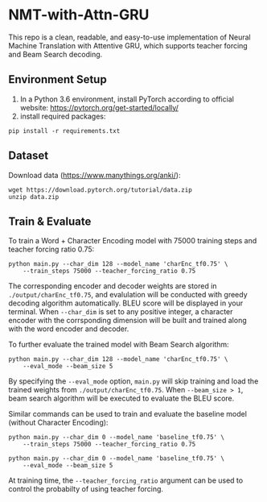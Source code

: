 # NMT-with-Attn-GRU
This repo is a clean, readable, and easy-to-use implementation of Neural Machine Translation with Attentive GRU, which supports teacher forcing and Beam Search decoding.

## Environment Setup
1. In a Python 3.6 environment, install PyTorch according to official website: https://pytorch.org/get-started/locally/
2. install required packages:
```
pip install -r requirements.txt
```

## Dataset
Download data (https://www.manythings.org/anki/):
```
wget https://download.pytorch.org/tutorial/data.zip
unzip data.zip
```

## Train & Evaluate
To train a Word + Character Encoding model with 75000 training steps and teacher forcing ratio 0.75:
```
python main.py --char_dim 128 --model_name 'charEnc_tf0.75' \
    --train_steps 75000 --teacher_forcing_ratio 0.75
```
The corresponding encoder and decoder weights are stored in `./output/charEnc_tf0.75`, and evalulation will be  conducted with greedy decoding algorithm automatically. BLEU score will be displayed in your terminal. When `--char_dim` is set to any positive integer, a character encoder with the corrsponding dimension will be built and trained along with the word encoder and decoder.

To further evaluate the trained model with Beam Search algorithm:
```
python main.py --char_dim 128 --model_name 'charEnc_tf0.75' \
    --eval_mode --beam_size 5
```
By specifying the `--eval_mode` option, `main.py` will skip training and load the trained weights from `./output/charEnc_tf0.75`. When `--beam_size > 1`, beam search algorithm will be executed to evaluate the BLEU score.

Similar commands can be used to train and evaluate the baseline model (without Character Encoding):
```
python main.py --char_dim 0 --model_name 'baseline_tf0.75' \
    --train_steps 75000 --teacher_forcing_ratio 0.75

python main.py --char_dim 0 --model_name 'baseline_tf0.75' \
    --eval_mode --beam_size 5
```

At training time, the `--teacher_forcing_ratio` argument can be used to control the probabilty of using teacher forcing.
